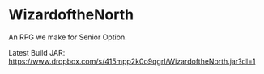 # WizardoftheNorth
An RPG we make for Senior Option.

Latest Build JAR: https://www.dropbox.com/s/415mpp2k0o9qgrl/WizardoftheNorth.jar?dl=1

